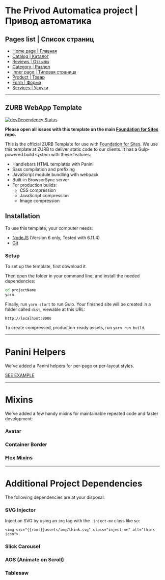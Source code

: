 # The Privod Automatica project | Привод автоматика

## Pages list | Список страниц

- [Home page | Главная](https://negodiaev.github.io/privod-automatica/)
- [Catalog | Каталог](https://negodiaev.github.io/privod-automatica/catalog.html)
- [Reviews | Отзывы](https://negodiaev.github.io/privod-automatica/reviews.html)
- [Category | Раздел](https://negodiaev.github.io/privod-automatica/category.html)
- [Inner page | Типовая страница](https://negodiaev.github.io/privod-automatica/inner.html)
- [Product | Товар](https://negodiaev.github.io/privod-automatica/product.html)
- [Form | Форма](https://negodiaev.github.io/privod-automatica/form-page.html)
- [Services | Услуги](https://negodiaev.github.io/privod-automatica/services.html)

---

## ZURB WebApp Template

[![devDependency Status](https://david-dm.org/zurb/foundation-zurb-template/dev-status.svg)](https://david-dm.org/zurb/foundation-zurb-template#info=devDependencies)

**Please open all issues with this template on the main [Foundation for Sites](https://github.com/zurb/foundation-sites/issues) repo.**

This is the official ZURB Template for use with [Foundation for Sites](http://foundation.zurb.com/sites). We use this template at ZURB to deliver static code to our clients. It has a Gulp-powered build system with these features:

- Handlebars HTML templates with Panini
- Sass compilation and prefixing
- JavaScript module bundling with webpack
- Built-in BrowserSync server
- For production builds:
  - CSS compression
  - JavaScript compression
  - Image compression

## Installation

To use this template, your computer needs:

- [NodeJS](https://nodejs.org/en/) (Version 6 only, Tested with 6.11.4)
- [Git](https://git-scm.com/)

### Setup

To set up the template, first download it.

Then open the folder in your command line, and install the needed dependencies:

```bash
cd projectName
yarn
```

Finally, run `yarn start` to run Gulp. Your finished site will be created in a folder called `dist`, viewable at this URL:

```
http://localhost:8000
```

To create compressed, production-ready assets, run `yarn run build`.

---

# Panini Helpers

We've added a Panini helpers for per-page or per-layout styles.

[SEE EXAMPLE](http://notebooks.zurb.com/posts/10139362?t=f9b74287fe3ac074)

---

# Mixins

We've added a few handy mixins for maintainable repeated code and faster development:

### Avatar

### Container Border

### Flex Mixins

---

# Additional Project Dependencies

The following dependencies are at your disposal:

### SVG Injector

Inject an SVG by using an `img` tag with the `.inject-me` class like so:

`<img src="{{root}}assets/img/think.svg" class="inject-me" alt="think icon">`

### Slick Carousel

### AOS (Animate on Scroll)

### Tablesaw
